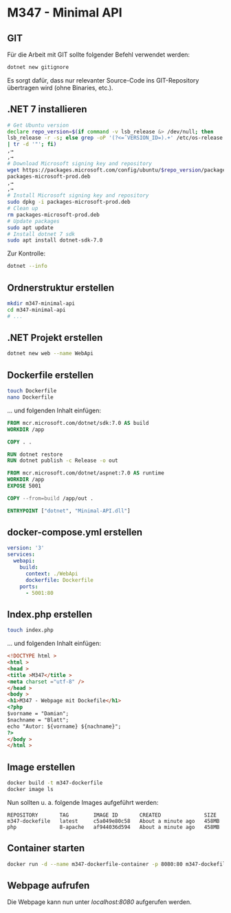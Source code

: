 # M347 - Minimal API

## GIT

Für die Arbeit mit GIT sollte folgender Befehl verwendet werden:

````bash
dotnet new gitignore
````

Es sorgt dafür, dass nur relevanter Source-Code ins GIT-Repository übertragen wird (ohne Binaries, etc.).

## .NET 7 installieren

````bash
# Get Ubuntu version
declare repo_version=$(if command -v lsb_release &> /dev/null; then
lsb_release -r -s; else grep -oP '(?<=ˆVERSION_ID=).+' /etc/os-release
| tr -d '"'; fi)
,→
,→
# Download Microsoft signing key and repository
wget https://packages.microsoft.com/config/ubuntu/$repo_version/packagesmicrosoft-prod.deb -O
packages-microsoft-prod.deb
,→
,→
# Install Microsoft signing key and repository
sudo dpkg -i packages-microsoft-prod.deb
# Clean up
rm packages-microsoft-prod.deb
# Update packages
sudo apt update
# Install dotnet 7 sdk
sudo apt install dotnet-sdk-7.0
````

Zur Kontrolle:

````bash
dotnet --info
````

## Ordnerstruktur erstellen

````bash
mkdir m347-minimal-api
cd m347-minimal-api
# ...
````

## .NET Projekt erstellen

````bash
dotnet new web --name WebApi
````

## Dockerfile erstellen

````bash
touch Dockerfile
nano Dockerfile
````

... und folgenden Inhalt einfügen:

````dockerfile
FROM mcr.microsoft.com/dotnet/sdk:7.0 AS build
WORKDIR /app

COPY . .

RUN dotnet restore
RUN dotnet publish -c Release -o out

FROM mcr.microsoft.com/dotnet/aspnet:7.0 AS runtime
WORKDIR /app
EXPOSE 5001

COPY --from=build /app/out .

ENTRYPOINT ["dotnet", "Minimal-API.dll"]
````

## docker-compose.yml erstellen

````yaml
version: '3'
services:
  webapi:
    build:
      context: ./WebApi
      dockerfile: Dockerfile
    ports:
      - 5001:80
````

## Index.php erstellen

````bash
touch index.php
````

... und folgenden Inhalt einfügen:

````html
<!DOCTYPE html >
<html >
<head >
<title >M347</title >
<meta charset ="utf-8" />
</head >
<body >
<h1>M347 - Webpage mit Dockefile</h1>
<?php
$vorname = "Damian";
$nachname = "Blatt";
echo "Autor: ${vorname} ${nachname}";
?> 
</body >
</html >
````

## Image erstellen

````bash
docker build -t m347-dockerfile
docker image ls
````

Nun sollten u. a. folgende Images aufgeführt werden:

````
REPOSITORY       TAG        IMAGE ID       CREATED              SIZE
m347-dockefile   latest     c5a049e80c58   About a minute ago   458MB
php              8-apache   af944036d594   About a minute ago	458MB
````

##  Container starten

````bash
docker run -d --name m347-dockerfile-container -p 8080:80 m347-dockefile
````

## Webpage aufrufen

Die Webpage kann nun unter _localhost:8080_ aufgerufen werden.
